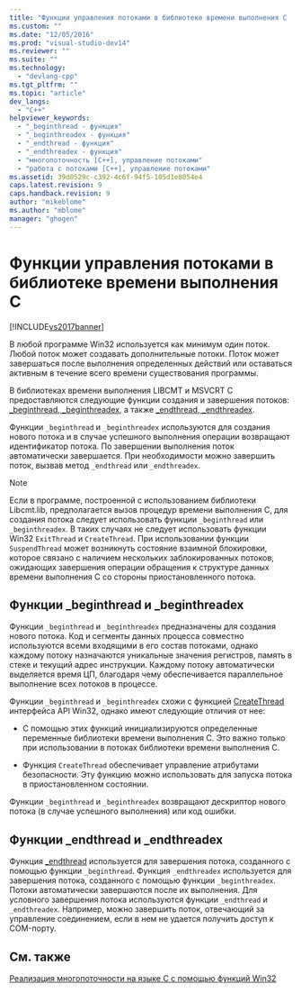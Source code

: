 ```yaml
---
title: "Функции управления потоками в библиотеке времени выполнения C | Microsoft Docs"
ms.custom: ""
ms.date: "12/05/2016"
ms.prod: "visual-studio-dev14"
ms.reviewer: ""
ms.suite: ""
ms.technology: 
  - "devlang-cpp"
ms.tgt_pltfrm: ""
ms.topic: "article"
dev_langs: 
  - "C++"
helpviewer_keywords: 
  - "_beginthread - функция"
  - "_beginthreadex - функция"
  - "_endthread - функция"
  - "_endthreadex - функция"
  - "многопоточность [C++], управление потоками"
  - "работа с потоками [C++], управление потоками"
ms.assetid: 39d0529c-c392-4c6f-94f5-105d1e8054e4
caps.latest.revision: 9
caps.handback.revision: 9
author: "mikeblome"
ms.author: "mblome"
manager: "ghogen"
---
```

# Функции управления потоками в библиотеке времени выполнения C
[!INCLUDE[vs2017banner](../assembler/inline/includes/vs2017banner.md)]

В любой программе Win32 используется как минимум один поток.  Любой поток может создавать дополнительные потоки.  Поток может завершаться после выполнения определенных действий или оставаться активным в течение всего времени существования программы.  
  
 В библиотеках времени выполнения LIBCMT и MSVCRT C предоставляются следующие функции создания и завершения потоков: [\_beginthread, \_beginthreadex](../Topic/_beginthread,%20_beginthreadex.md), а также [\_endthread, \_endthreadex](../Topic/_endthread,%20_endthreadex.md).  
  
 Функции `_beginthread` и `_beginthreadex` используются для создания нового потока и в случае успешного выполнения операции возвращают идентификатор потока.  По завершении выполнения поток автоматически завершается. При необходимости можно завершить поток, вызвав метод `_endthread` или `_endthreadex`.  
  
> [!NOTE]
>  Если в программе, построенной с использованием библиотеки Libcmt.lib, предполагается вызов процедур времени выполнения C, для создания потока следует использовать функции `_beginthread` или `_beginthreadex`.  В таких случаях не следует использовать функции Win32 `ExitThread` и `CreateThread`.  При использовании функции `SuspendThread` может возникнуть состояние взаимной блокировки, которое связано с наличием нескольких заблокированных потоков, ожидающих завершения операции обращения к структуре данных времени выполнения C со стороны приостановленного потока.  
  
##  <a name="_core_the__beginthread_function"></a> Функции \_beginthread и \_beginthreadex  
 Функции `_beginthread` и `_beginthreadex` предназначены для создания нового потока.  Код и сегменты данных процесса совместно используются всеми входящими в его состав потоками, однако каждому потоку назначаются уникальные значения регистров, память в стеке и текущий адрес инструкции.  Каждому потоку автоматически выделяется время ЦП, благодаря чему обеспечивается параллельное выполнение всех потоков в процессе.  
  
 Функции `_beginthread` и `_beginthreadex` схожи с функцией [CreateThread](http://msdn.microsoft.com/library/windows/desktop/ms682453) интерфейса API Win32, однако имеют следующие отличия от нее:  
  
-   С помощью этих функций инициализируются определенные переменные библиотеки времени выполнения C.  Это важно только при использовании в потоках библиотеки времени выполнения C.  
  
-   Функция `CreateThread` обеспечивает управление атрибутами безопасности.  Эту функцию можно использовать для запуска потока в приостановленном состоянии.  
  
 Функции `_beginthread` и `_beginthreadex` возвращают дескриптор нового потока \(в случае успешного выполнения\) или код ошибки.  
  
##  <a name="_core_the__endthread_function"></a> Функции \_endthread и \_endthreadex  
 Функция [\_endthread](../Topic/_endthread,%20_endthreadex.md) используется для завершения потока, созданного с помощью функции `_beginthread`. Функция `_endthreadex` используется для завершения потока, созданного с помощью функции `_beginthreadex`.  Потоки автоматически завершаются после их выполнения.  Для условного завершения потока используются функции `_endthread` и `_endthreadex`.  Например, можно завершить поток, отвечающий за управление соединением, если в нем не удается получить доступ к COM\-порту.  
  
## См. также  
 [Реализация многопоточности на языке C с помощью функций Win32](../parallel/multithreading-with-c-and-win32.md)